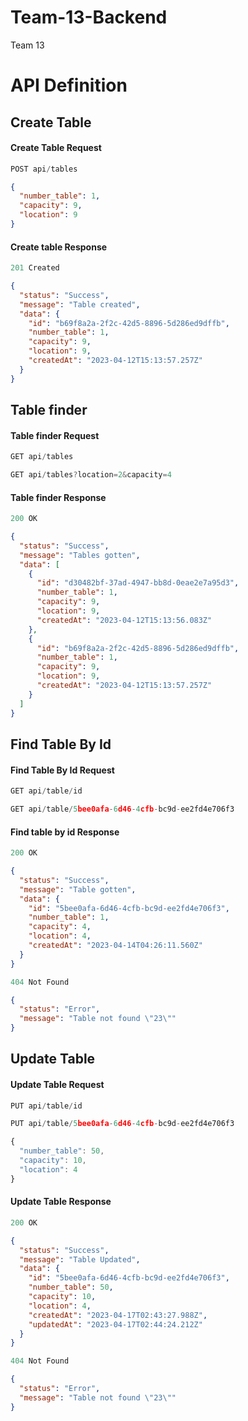 # Team-13-Backend

Team 13

# API Definition

## Create Table

#### Create Table Request

```js
POST api/tables
```

```json
{
  "number_table": 1,
  "capacity": 9,
  "location": 9
}
```

#### Create table Response

```js
201 Created
```

```json
{
  "status": "Success",
  "message": "Table created",
  "data": {
    "id": "b69f8a2a-2f2c-42d5-8896-5d286ed9dffb",
    "number_table": 1,
    "capacity": 9,
    "location": 9,
    "createdAt": "2023-04-12T15:13:57.257Z"
  }
}
```

## Table finder

#### Table finder Request

```js
GET api/tables
```

```js
GET api/tables?location=2&capacity=4
```

#### Table finder Response

```js
200 OK
```

```json
{
  "status": "Success",
  "message": "Tables gotten",
  "data": [
    {
      "id": "d30482bf-37ad-4947-bb8d-0eae2e7a95d3",
      "number_table": 1,
      "capacity": 9,
      "location": 9,
      "createdAt": "2023-04-12T15:13:56.083Z"
    },
    {
      "id": "b69f8a2a-2f2c-42d5-8896-5d286ed9dffb",
      "number_table": 1,
      "capacity": 9,
      "location": 9,
      "createdAt": "2023-04-12T15:13:57.257Z"
    }
  ]
}
```

## Find Table By Id

#### Find Table By Id Request

```js
GET api/table/id
```

```js
GET api/table/5bee0afa-6d46-4cfb-bc9d-ee2fd4e706f3
```

#### Find table by id Response

```js
200 OK
```

```json
{
  "status": "Success",
  "message": "Table gotten",
  "data": {
    "id": "5bee0afa-6d46-4cfb-bc9d-ee2fd4e706f3",
    "number_table": 1,
    "capacity": 4,
    "location": 4,
    "createdAt": "2023-04-14T04:26:11.560Z"
  }
}
```

```js
404 Not Found
```

```json
{
  "status": "Error",
  "message": "Table not found \"23\""
}
```

## Update Table

#### Update Table Request

```js
PUT api/table/id
```

```js
PUT api/table/5bee0afa-6d46-4cfb-bc9d-ee2fd4e706f3

{
  "number_table": 50,
  "capacity": 10,
  "location": 4
}
```

#### Update Table Response

```js
200 OK
```

```json
{
  "status": "Success",
  "message": "Table Updated",
  "data": {
    "id": "5bee0afa-6d46-4cfb-bc9d-ee2fd4e706f3",
    "number_table": 50,
    "capacity": 10,
    "location": 4,
    "createdAt": "2023-04-17T02:43:27.988Z",
    "updatedAt": "2023-04-17T02:44:24.212Z"
  }
}
```

```js
404 Not Found
```

```json
{
  "status": "Error",
  "message": "Table not found \"23\""
}
```
